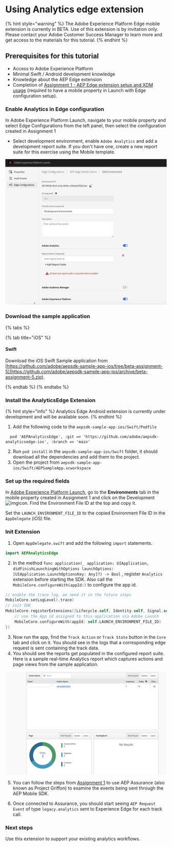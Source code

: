 # Using Analytics edge extension 

{% hint style="warning" %}
The Adobe Experience Platform Edge mobile extension is currently in BETA. Use of this extension is by invitation only. Please contact your Adobe Customer Success Manager to learn more and get access to the materials for this tutorial.
{% endhint %}

## Prerequisites for this tutorial

* Access to Adobe Experience Platform
* Minimal Swift / Android development knowledge 
* Knowledge about the AEP Edge extension
* Completion of [Assignment 1 - AEP Edge extension setup and XDM usage](https://aep-sdks.gitbook.io/docs/beta/experience-platform-extension/tutorials/tutorial-1-edge-extension-setup) (required to have a mobile property in Launch with Edge configuration setup).

### Enable Analytics in Edge configuration

In Adobe Experience Platform Launch, navigate to your mobile property and select Edge Configurations from the left panel, then select the configuration created in Assignment 1

* Select development environment, enable `Adobe Analytics` and add a development report suite. If you don't have one, create a new report suite for this exercise using the Mobile template.

![](../../../.gitbook/assets/edge_analytics_config.png)


### Download the sample application

{% tabs %}

{% tab title="iOS" %}

#### Swift

Download the iOS Swift Sample application from [https://github.com/adobe/aepsdk-sample-app-ios/tree/beta-assignment-5](https://github.com/adobe/aepsdk-sample-app-ios/archive/beta-assignment-5.zip).

{% endtab %}
{% endtabs %}

### Install the AnalyticsEdge Extension

{% hint style="info" %}
Analytics Edge Android extension is currently under development and will be available soon.
{% endhint %}

1. Add the following code to the `aepsdk-sample-app-ios/Swift/Podfile`

  ```text
    pod 'AEPAnalyticsEdge', :git => 'https://github.com/adobe/aepsdk-analyticsedge-ios', :branch => 'main'
  ```

2. Run `pod install` in the `aepsdk-sample-app-ios/Swift` folder, it should download all the dependencies and add them to the project.
3. Open the project from `aepsdk-sample-app-ios/Swift/AEPSampleApp.xcworkspace`

### Set up the required fields

In [Adobe Experience Platform Launch](https://experience.adobe.com/launch), go to the **Environments** tab in the mobile property created in Assignment 1 and click on the Development![img](https://firebasestorage.googleapis.com/v0/b/gitbook-28427.appspot.com/o/assets%2F-Lf1Mc1caFdNCK_mBwhe%2F-Lf1N06T8hdv0-r5jPPN%2F-Lf1N3-ofPO9fLFT1edw%2Fscreen-shot-2018-10-18-at-11.22.17-am.png?generation=1558039279051937&alt=media)icon. Find the Environment File ID at the top and copy it.

Set the `LAUNCH_ENVIRONMENT_FILE_ID` to the copied Environment File ID in the `AppDelegate` \(iOS\) file.

### Init Extension

1. Open `AppDelegate.swift` and add the following `import` statements.

  ```swift
  import AEPAnalyticsEdge
  ```

2. In the method `func application(_ application: UIApplication, didFinishLaunchingWithOptions launchOptions: [UIApplication.LaunchOptionsKey: Any]?) -> Bool` , register `Analytics` extension before starting the SDK. Also call the `MobileCore.configureWith(appId:)` to configure the app id. 

  ```swift
  // enable the trace log, we need it in the future steps
  MobileCore.setLogLevel(.trace)
  // init SDK
  MobileCore.registerExtensions([Lifecycle.self, Identity.self, Signal.self, Edge.self, Analytics.self], {
      // use the App id assigned to this application via Adobe Launch
      MobileCore.configureWith(appId: self.LAUNCH_ENVIRONMENT_FILE_ID)
  })
  ```

3. Now run the app, find the `Track Action` or `Track State` button in the `Core` tab and click on it. You should see in the logs that a corresponding edge request is sent containing the track data. 
4. You should see the reports get populated in the configured report suite. Here is a sample real-time Analytics report which captures actions and page views from the sample application.  

![](../../../.gitbook/assets/edge_analytics_report.png)


5. You can follow the steps from [Assignment 1](https://aep-sdks.gitbook.io/docs/beta/experience-platform-extension/tutorials/tutorial-1-edge-extension-setup#using-aep-assurance) to use AEP Assurance (also known as Project Griffon) to examine the events being sent through the AEP Mobile SDK.

6. Once connected to Assurance, you should start seeing `AEP Request Event` of type `legacy.analytics` sent to Experience Edge for each track call.

### Next steps

Use this extension to support your existing analytics workflows.
